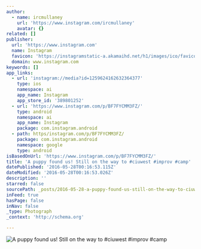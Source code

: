 ```yaml
---
author:
  - name: ircmullaney
    url: 'https://www.instagram.com/ircmullaney'
    avatar: {}
related: []
publisher:
  url: 'https://www.instagram.com'
  name: Instagram
  favicon: 'https://instagramstatic-a.akamaihd.net/h1/images/ico/favicon.ico/dfa85bb1fd63.ico'
  domain: www.instagram.com
keywords: []
app_links:
  - url: 'instagram://media?id=1259624162632364377'
    type: ios
    namespace: ai
    app_name: Instagram
    app_store_id: '389801252'
  - url: 'https://www.instagram.com/p/BF7FYCMM3FZ/'
    type: android
    namespace: ai
    app_name: Instagram
    package: com.instagram.android
  - path: https/instagram.com/p/BF7FYCMM3FZ/
    package: com.instagram.android
    namespace: google
    type: android
isBasedOnUrl: 'https://www.instagram.com/p/BF7FYCMM3FZ/'
title: 'A puppy found us! Still on the way to #ciuwest #improv #camp'
datePublished: '2016-05-28T00:16:53.115Z'
dateModified: '2016-05-28T00:16:53.026Z'
description: ''
starred: false
sourcePath: _posts/2016-05-28-a-puppy-found-us-still-on-the-way-to-ciuwest-improv-camp.md
inFeed: true
hasPage: false
inNav: false
_type: Photograph
_context: 'http://schema.org'

---
```

![A puppy found us! Still on the way to #ciuwest #improv #camp](https://scontent.cdninstagram.com/t51.2885-15/s640x640/sh0.08/e35/13249803_237623956616375_420243523_n.jpg?ig_cache_key=MTI1OTYyNDE2MjYzMjM2NDM3Nw%3D%3D.2)